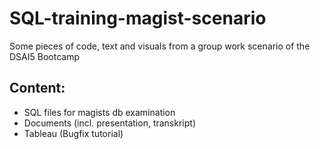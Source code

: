 # SQL-training-magist-scenario
Some pieces of code, text and visuals from a group work scenario of the DSAI5 Bootcamp

## Content:
* SQL files for magists db examination
* Documents (incl. presentation, transkript)
* Tableau (Bugfix tutorial)
